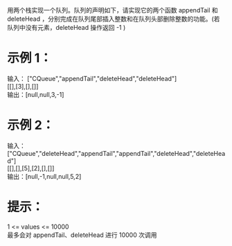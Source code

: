 用两个栈实现一个队列。队列的声明如下，请实现它的两个函数 appendTail 和 deleteHead ，分别完成在队列尾部插入整数和在队列头部删除整数的功能。(若队列中没有元素，deleteHead 操作返回 -1 )

# 示例 1：

输入：
["CQueue","appendTail","deleteHead","deleteHead"]  
[[],[3],[],[]]  
输出：[null,null,3,-1]  

# 示例 2：

输入：
["CQueue","deleteHead","appendTail","appendTail","deleteHead","deleteHead"]  
[[],[],[5],[2],[],[]]  
输出：[null,-1,null,null,5,2]  

# 提示：

1 <= values <= 10000  
最多会对 appendTail、deleteHead 进行 10000 次调用